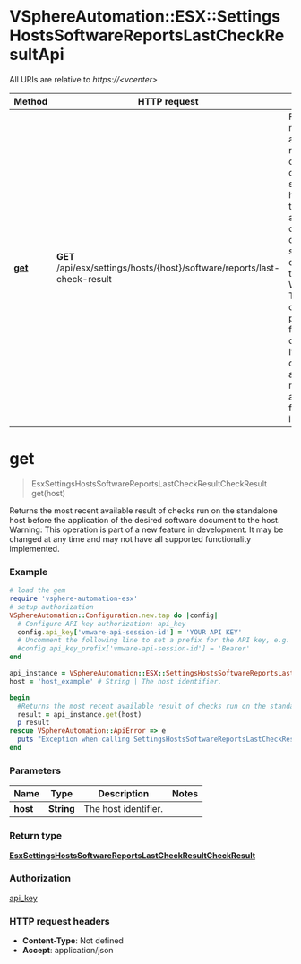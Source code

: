 # VSphereAutomation::ESX::SettingsHostsSoftwareReportsLastCheckResultApi

All URIs are relative to *https://&lt;vcenter&gt;*

Method | HTTP request | Description
------------- | ------------- | -------------
[**get**](SettingsHostsSoftwareReportsLastCheckResultApi.md#get) | **GET** /api/esx/settings/hosts/{host}/software/reports/last-check-result | Returns the most recent available result of checks run on the standalone host before the application of the desired software document to the host. Warning: This operation is part of a new feature in development. It may be changed at any time and may not have all supported functionality implemented.


# **get**
> EsxSettingsHostsSoftwareReportsLastCheckResultCheckResult get(host)

Returns the most recent available result of checks run on the standalone host before the application of the desired software document to the host. Warning: This operation is part of a new feature in development. It may be changed at any time and may not have all supported functionality implemented.

### Example
```ruby
# load the gem
require 'vsphere-automation-esx'
# setup authorization
VSphereAutomation::Configuration.new.tap do |config|
  # Configure API key authorization: api_key
  config.api_key['vmware-api-session-id'] = 'YOUR API KEY'
  # Uncomment the following line to set a prefix for the API key, e.g. 'Bearer' (defaults to nil)
  #config.api_key_prefix['vmware-api-session-id'] = 'Bearer'
end

api_instance = VSphereAutomation::ESX::SettingsHostsSoftwareReportsLastCheckResultApi.new
host = 'host_example' # String | The host identifier.

begin
  #Returns the most recent available result of checks run on the standalone host before the application of the desired software document to the host. Warning: This operation is part of a new feature in development. It may be changed at any time and may not have all supported functionality implemented.
  result = api_instance.get(host)
  p result
rescue VSphereAutomation::ApiError => e
  puts "Exception when calling SettingsHostsSoftwareReportsLastCheckResultApi->get: #{e}"
end
```

### Parameters

Name | Type | Description  | Notes
------------- | ------------- | ------------- | -------------
 **host** | **String**| The host identifier. | 

### Return type

[**EsxSettingsHostsSoftwareReportsLastCheckResultCheckResult**](EsxSettingsHostsSoftwareReportsLastCheckResultCheckResult.md)

### Authorization

[api_key](../README.md#api_key)

### HTTP request headers

 - **Content-Type**: Not defined
 - **Accept**: application/json



